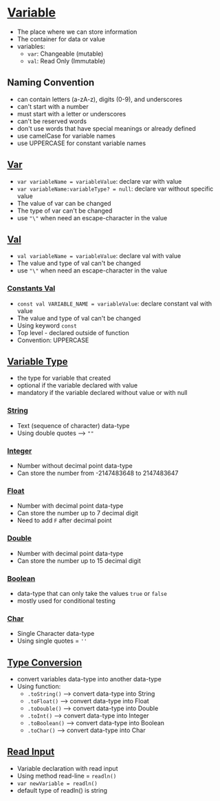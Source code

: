 # [Variable](https://github.com/HidayatRivai2020/kotlin/blob/main/src/main/kotlin/variable)
- The place where we can store information 
- The container for data or value
- variables:
  - `var`: Changeable (mutable)
  - `val`: Read Only (Immutable)

## Naming Convention
- can contain letters (a-zA-z), digits (0-9), and underscores
- can't start with a number
- must start with a letter or underscores
- can't be reserved words
- don't use words that have special meanings or already defined
- use camelCase for variable names
- use UPPERCASE for constant variable names


## [Var](https://github.com/HidayatRivai2020/kotlin/blob/main/src/main/kotlin/variable/VarDefinition.kt)
- `var variableName = variableValue`: declare var with value
- `var variableName:variableType? = null`: declare var without specific value
- The value of var can be changed
- The type of var can't be changed
- use `"\"` when need an escape-character in the value

## [Val](https://github.com/HidayatRivai2020/kotlin/blob/main/src/main/kotlin/variable/ValDefinition.kt)
- `val variableName = variableValue`: declare val with value
- The value and type of val can't be changed
- use `"\"` when need an escape-character in the value

### [Constants Val](https://github.com/HidayatRivai2020/kotlin/blob/main/src/main/kotlin/variable/ValDefinition.kt)
- `const val VARIABLE_NAME = variableValue`: declare constant val with value
- The value and type of val can't be changed
- Using keyword `const`
- Top level - declared outside of function
- Convention: UPPERCASE

## [Variable Type](https://github.com/HidayatRivai2020/kotlin/blob/main/src/main/kotlin/variable/VarType.kt)
- the type for variable that created
- optional if the variable declared with value
- mandatory if the variable declared without value or with null

### [String](https://github.com/HidayatRivai2020/kotlin/blob/main/src/main/kotlin/variable/VarType.kt)
- Text (sequence of character) data-type
- Using double quotes --> `""`

### [Integer](https://github.com/HidayatRivai2020/kotlin/blob/main/src/main/kotlin/variable/VarType.kt)
- Number without decimal point data-type
- Can store the number from -2147483648 to 2147483647

### [Float](https://github.com/HidayatRivai2020/kotlin/blob/main/src/main/kotlin/variable/VarType.kt)
- Number with decimal point data-type
- Can store the number up to 7 decimal digit
- Need to add `F` after decimal point

### [Double](https://github.com/HidayatRivai2020/kotlin/blob/main/src/main/kotlin/variable/VarType.kt)
- Number with decimal point data-type
- Can store the number up to 15 decimal digit

### [Boolean](https://github.com/HidayatRivai2020/kotlin/blob/main/src/main/kotlin/variable/VarType.kt)
- data-type that can only take the values `true` or `false`
- mostly used for conditional testing

### [Char](https://github.com/HidayatRivai2020/kotlin/blob/main/src/main/kotlin/variable/VarType.kt)
- Single Character data-type
- Using single quotes = `''`

## [Type Conversion](https://github.com/HidayatRivai2020/kotlin/blob/main/src/main/kotlin/variable/TypeConversion.kt)
- convert variables data-type into another data-type
- Using function:
  - `.toString()` --> convert data-type into String
  - `.toFloat()` --> convert data-type into Float
  - `.toDouble()` --> convert data-type into Double
  - `.toInt()` --> convert data-type into Integer
  - `.toBoolean()` --> convert data-type into Boolean
  - `.toChar()` --> convert data-type into Char

## [Read Input](https://github.com/HidayatRivai2020/kotlin/blob/main/src/main/kotlin/variable/UserInput.kt)
- Variable declaration with read input
- Using method read-line = `readln()`
- `var newVariable = readln()`
- default type of readln() is string